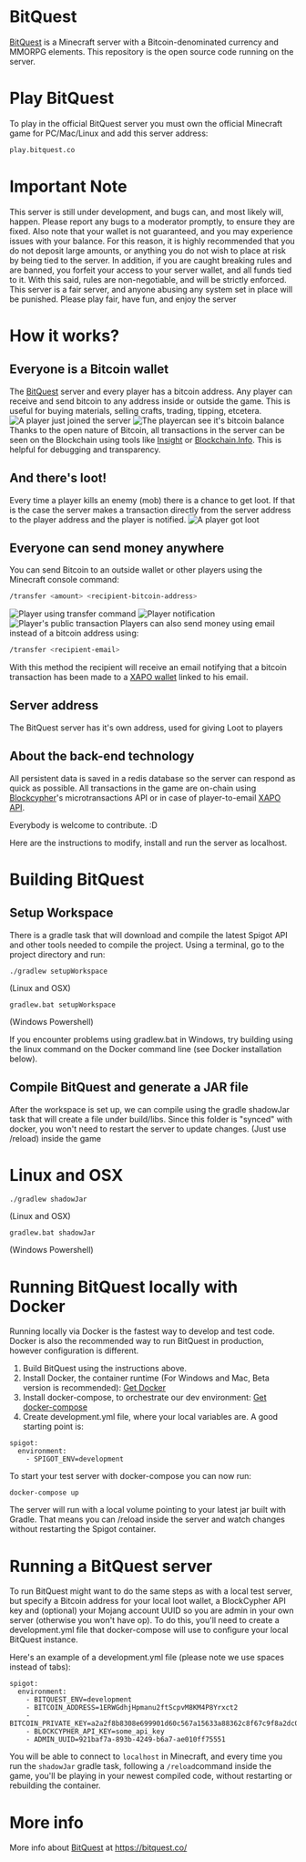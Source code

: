 # BitQuest

[BitQuest](http://bitquest.co/) is a Minecraft server with a Bitcoin-denominated currency and MMORPG elements. This repository is the open source code running on the server.

# Play BitQuest
To play in the official BitQuest server you must own the official Minecraft game for PC/Mac/Linux and add this server address: 
```sh
play.bitquest.co
```

# Important Note
This server is still under development, and bugs can, and most likely will, happen. Please report any bugs to a moderator promptly, to ensure they are fixed. Also note that your wallet is not guaranteed, and you may experience issues with your balance. For this reason, it is highly recommended that you do not deposit large amounts, or anything you do not wish to place at risk by being tied to the server. In addition, if you are caught breaking rules and are banned, you forfeit your access to your server wallet, and all funds tied to it. With this said, rules are non-negotiable, and will be strictly enforced. This server is a fair server, and anyone abusing any system set in place will be punished. Please play fair, have fun, and enjoy the server


# How it works?
## Everyone is a Bitcoin wallet
The [BitQuest](https://bitquest.co/) server and every player has a bitcoin address. Any player can receive and send bitcoin to any address inside or outside the game. This is useful for buying materials, selling crafts, trading, tipping, etcetera.
![A player just joined the server](http://i.imgur.com/1A6wkaB.png)
![The playercan see it's bitcoin balance](http://i.imgur.com/5g5pBXB.png)
Thanks to the open nature of Bitcoin, all transactions in the server can be seen on the Blockchain using tools like [Insight](https://insight.bitpay.com/) or [Blockchain.Info](https://blockchain.info/). This is helpful for debugging and transparency.

## And there's loot!
Every time a player kills an enemy (mob) there is a chance to get loot. If that is the case the server makes a transaction directly from the server address to the player address and the player is notified.
![A player got loot](http://i.imgur.com/cxqXmt2.png)

## Everyone can send money anywhere
You can send Bitcoin to an outside wallet or other players using the Minecraft console command:
```sh
/transfer <amount> <recipient-bitcoin-address>
```
![Player using transfer command](http://i.imgur.com/Vlf9C1F.png)
![Player notification](http://i.imgur.com/PHmomoS.png)
![Player's public transaction](http://i.imgur.com/JPO4AXt.png)
Players can also send money using email instead of a bitcoin address using:
```sh
/transfer <recipient-email>
```

With this method the recipient will receive an email notifying that a bitcoin transaction has been made to a [XAPO wallet](https://xapo.com/wallet/) linked to his email.

## Server address
The BitQuest server has it's own address, used for giving Loot to players

## About the back-end technology

All persistent data is saved in a redis database so the server can respond as quick as possible. 
All transactions in the game are on-chain using [Blockcypher](http://blockcypher.com/)'s microtransactions API or in case of player-to-email [XAPO API](http://docs.xapo.apiary.io/).

Everybody is welcome to contribute. :D

Here are the instructions to modify, install and run the server as localhost.


# Building BitQuest

## Setup Workspace
There is a gradle task that will download and compile the latest Spigot API and other tools needed to compile the project. Using a terminal, go to the project directory and run:

````
./gradlew setupWorkspace
````
(Linux and OSX)

````
gradlew.bat setupWorkspace
````
(Windows Powershell)

If you encounter problems using gradlew.bat in Windows, try building using the linux command on the Docker command line (see Docker installation below).

## Compile BitQuest and generate a JAR file
After the workspace is set up, we can compile using the gradle shadowJar task that will create a file under build/libs. Since this folder is "synced" with docker, you won't need to restart the server to update changes. (Just use /reload) inside the game

# Linux and OSX

````
./gradlew shadowJar
````
(Linux and OSX)

````
gradlew.bat shadowJar
````
(Windows Powershell)

# Running BitQuest locally with Docker

Running locally via Docker is the fastest way to develop and test code. Docker is also the recommended way to run BitQuest in production, however configuration is different.

1. Build BitQuest using the instructions above.
2. Install Docker, the container runtime (For Windows and Mac, Beta version is recommended):
[Get Docker](http://docs.docker.com/mac/started/)
3. Install docker-compose, to orchestrate our dev environment: [Get docker-compose](http://docs.docker.com/mac/started/)
4. Create development.yml file, where your local variables are. A good starting point is:
````
spigot:
  environment:
    - SPIGOT_ENV=development
````

To start your test server with docker-compose you can now run:

````
docker-compose up
````
The server will run with a local volume pointing to your latest jar built with Gradle. That means you can /reload inside the server and watch changes without restarting the Spigot container.

# Running a BitQuest server
To run BitQuest might want to do the same steps as with a local test server, but specify a Bitcoin address for your local loot wallet, a BlockCypher API key and (optional) your Mojang account UUID so you are admin in your own server (otherwise you won't have op). To do this, you'll need to create a development.yml file that docker-compose will use to configure your local BitQuest instance.

Here's an example of a development.yml file (please note we use spaces instead of tabs):

````
spigot:
  environment:
    - BITQUEST_ENV=development
    - BITCOIN_ADDRESS=1ERWGdhjHpmanu2ftScpvM8KM4P8Yrxct2
    - BITCOIN_PRIVATE_KEY=a2a2f8b8308e699901d60c567a15633a88362c8f67c9f8a2dc02720c2e18d8a2
    - BLOCKCYPHER_API_KEY=some_api_key
    - ADMIN_UUID=921baf7a-893b-4249-b6a7-ae010ff75551
```` 




You will be able to connect to ````localhost```` in Minecraft, and every time you run the ````shadowJar```` gradle task, following a ````/reload````command inside the game, you'll be playing in your newest compiled code, without restarting or rebuilding the container.

# More info

More info about [BitQuest](https://bitquest.co/) at
https://bitquest.co/
